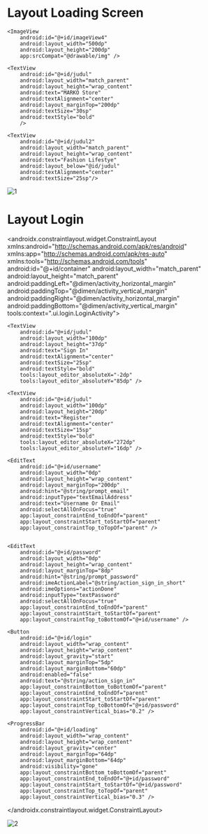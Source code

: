 # Layout Loading Screen
<?xml version="1.0" encoding="utf-8"?>
<RelativeLayout xmlns:android="http://schemas.android.com/apk/res/android"
    xmlns:app="http://schemas.android.com/apk/res-auto"
    xmlns:tools="http://schemas.android.com/tools"
    android:layout_width="match_parent"
    android:layout_height="match_parent"
    android:gravity="center"
    tools:context=".MainActivity">

    <ImageView
        android:id="@+id/imageView4"
        android:layout_width="500dp"
        android:layout_height="200dp"
        app:srcCompat="@drawable/img" />

    <TextView
        android:id="@+id/judul"
        android:layout_width="match_parent"
        android:layout_height="wrap_content"
        android:text="MARKO Store"
        android:textAlignment="center"
        android:layout_marginTop="200dp"
        android:textSize="30sp"
        android:textStyle="bold"
        />

    <TextView
        android:id="@+id/judul2"
        android:layout_width="match_parent"
        android:layout_height="wrap_content"
        android:text="Fashion Lifestye"
        android:layout_below="@id/judul"
        android:textAlignment="center"
        android:textSize="25sp"/>

</RelativeLayout>

![1](https://user-images.githubusercontent.com/101499377/236686815-8d37a7f6-4353-4914-a1e6-cb850b6949ed.png)

# Layout Login

<?xml version="1.0" encoding="utf-8"?>
<androidx.constraintlayout.widget.ConstraintLayout xmlns:android="http://schemas.android.com/apk/res/android"
    xmlns:app="http://schemas.android.com/apk/res-auto"
    xmlns:tools="http://schemas.android.com/tools"
    android:id="@+id/container"
    android:layout_width="match_parent"
    android:layout_height="match_parent"
    android:paddingLeft="@dimen/activity_horizontal_margin"
    android:paddingTop="@dimen/activity_vertical_margin"
    android:paddingRight="@dimen/activity_horizontal_margin"
    android:paddingBottom="@dimen/activity_vertical_margin"
    tools:context=".ui.login.LoginActivity">


    <TextView
        android:id="@+id/judul"
        android:layout_width="100dp"
        android:layout_height="37dp"
        android:text="Sign In"
        android:textAlignment="center"
        android:textSize="25sp"
        android:textStyle="bold"
        tools:layout_editor_absoluteX="-2dp"
        tools:layout_editor_absoluteY="85dp" />

    <TextView
        android:id="@+id/judul"
        android:layout_width="100dp"
        android:layout_height="20dp"
        android:text="Register"
        android:textAlignment="center"
        android:textSize="15sp"
        android:textStyle="bold"
        tools:layout_editor_absoluteX="272dp"
        tools:layout_editor_absoluteY="16dp" />

    <EditText
        android:id="@+id/username"
        android:layout_width="0dp"
        android:layout_height="wrap_content"
        android:layout_marginTop="200dp"
        android:hint="@string/prompt_email"
        android:inputType="textEmailAddress"
        android:text="Username Or Email"
        android:selectAllOnFocus="true"
        app:layout_constraintEnd_toEndOf="parent"
        app:layout_constraintStart_toStartOf="parent"
        app:layout_constraintTop_toTopOf="parent" />


    <EditText
        android:id="@+id/password"
        android:layout_width="0dp"
        android:layout_height="wrap_content"
        android:layout_marginTop="8dp"
        android:hint="@string/prompt_password"
        android:imeActionLabel="@string/action_sign_in_short"
        android:imeOptions="actionDone"
        android:inputType="textPassword"
        android:selectAllOnFocus="true"
        app:layout_constraintEnd_toEndOf="parent"
        app:layout_constraintStart_toStartOf="parent"
        app:layout_constraintTop_toBottomOf="@+id/username" />

    <Button
        android:id="@+id/login"
        android:layout_width="wrap_content"
        android:layout_height="wrap_content"
        android:layout_gravity="start"
        android:layout_marginTop="5dp"
        android:layout_marginBottom="60dp"
        android:enabled="false"
        android:text="@string/action_sign_in"
        app:layout_constraintBottom_toBottomOf="parent"
        app:layout_constraintEnd_toEndOf="parent"
        app:layout_constraintStart_toStartOf="parent"
        app:layout_constraintTop_toBottomOf="@+id/password"
        app:layout_constraintVertical_bias="0.2" />

    <ProgressBar
        android:id="@+id/loading"
        android:layout_width="wrap_content"
        android:layout_height="wrap_content"
        android:layout_gravity="center"
        android:layout_marginTop="64dp"
        android:layout_marginBottom="64dp"
        android:visibility="gone"
        app:layout_constraintBottom_toBottomOf="parent"
        app:layout_constraintEnd_toEndOf="@+id/password"
        app:layout_constraintStart_toStartOf="@+id/password"
        app:layout_constraintTop_toTopOf="parent"
        app:layout_constraintVertical_bias="0.3" />

</androidx.constraintlayout.widget.ConstraintLayout>

![2](https://user-images.githubusercontent.com/101499377/236687173-833f0f2e-5843-4008-844a-96f16d60d5bd.png)
